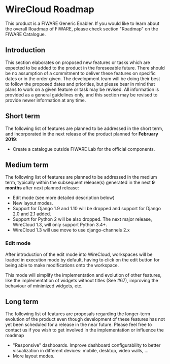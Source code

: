 # WireCloud Roadmap

This product is a FIWARE Generic Enabler. If you would like to learn about the
overall Roadmap of FIWARE, please check section "Roadmap" on the FIWARE
Catalogue.


## Introduction

This section elaborates on proposed new features or tasks which are expected to
be added to the product in the foreseeable future. There should be no assumption
of a commitment to deliver these features on specific dates or in the order
given. The development team will be doing their best to follow the proposed
dates and priorities, but please bear in mind that plans to work on a given
feature or task may be revised. All information is provided as a general
guidelines only, and this section may be revised to provide newer information at
any time.


## Short term

The following list of features are planned to be addressed in the short term,
and incorporated in the next release of the product planned for
**February 2019**:

* Create a catalogue outside FIWARE Lab for the official components.


## Medium term

The following list of features are planned to be addressed in the medium term,
typically within the subsequent release(s) generated in the next **9 months**
after next planned release:

* Edit mode (see more detailed description below)
* New layout modes.
* Support for Django 1.9 and 1.10 will be dropped and support for Django 2.0
  and 2.1 added.
* Support for Python 2 will be also dropped. The next major release, WireCloud
  1.3, will only support Python 3.4+.
* WireCloud 1.3 will use move to use django-channels 2.x


### Edit mode

After introduction of the edit mode into WireCloud, workspaces will be loaded
in execution mode by default, having to click on the edit button for being able
to make modifications onto the workspace.

This mode will simplify the implementation and evolution of other features, like
the implementation of widgets without titles (See #67), improving the behaviour
of minimized widgets, etc.


## Long term

The following list of features are proposals regarding the longer-term evolution
of the product even though development of these features has not yet been
scheduled for a release in the near future. Please feel free to contact us if
you wish to get involved in the implementation or influence the roadmap

* "Responsive" dashboards. Improve dashboard configurability to better
  visualization in different devices: mobile, desktop, video walls, ...
* More layout modes.
